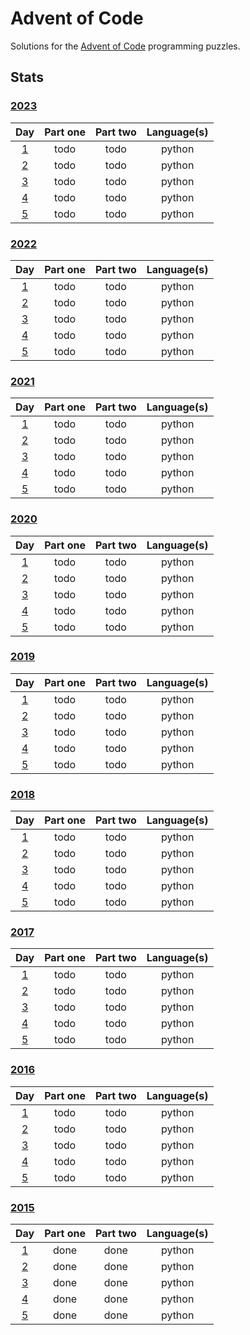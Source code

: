 # Advent of Code
Solutions for the [Advent of Code](https://adventofcode.com/) programming puzzles.

## Stats

### [2023](2023)

|         Day         | Part one | Part two | Language(s) |
| :-----------------: | :------: | :------: | :---------: |
| [1](2023/day_01.py) |   todo   |   todo   |   python    |
| [2](2023/day_02.py) |   todo   |   todo   |   python    |
| [3](2023/day_03.py) |   todo   |   todo   |   python    |
| [4](2023/day_04.py) |   todo   |   todo   |   python    |
| [5](2023/day_05.py) |   todo   |   todo   |   python    |

### [2022](2022)

|         Day         | Part one | Part two | Language(s) |
| :-----------------: | :------: | :------: | :---------: |
| [1](2022/day_01.py) |   todo   |   todo   |   python    |
| [2](2022/day_02.py) |   todo   |   todo   |   python    |
| [3](2022/day_03.py) |   todo   |   todo   |   python    |
| [4](2022/day_04.py) |   todo   |   todo   |   python    |
| [5](2022/day_05.py) |   todo   |   todo   |   python    |

### [2021](2021)

|         Day         | Part one | Part two | Language(s) |
| :-----------------: | :------: | :------: | :---------: |
| [1](2021/day_01.py) |   todo   |   todo   |   python    |
| [2](2021/day_02.py) |   todo   |   todo   |   python    |
| [3](2021/day_03.py) |   todo   |   todo   |   python    |
| [4](2021/day_04.py) |   todo   |   todo   |   python    |
| [5](2021/day_05.py) |   todo   |   todo   |   python    |

### [2020](2020)

|         Day         | Part one | Part two | Language(s) |
| :-----------------: | :------: | :------: | :---------: |
| [1](2020/day_01.py) |   todo   |   todo   |   python    |
| [2](2020/day_02.py) |   todo   |   todo   |   python    |
| [3](2020/day_03.py) |   todo   |   todo   |   python    |
| [4](2020/day_04.py) |   todo   |   todo   |   python    |
| [5](2020/day_05.py) |   todo   |   todo   |   python    |

### [2019](2019)

|         Day         | Part one | Part two | Language(s) |
| :-----------------: | :------: | :------: | :---------: |
| [1](2019/day_01.py) |   todo   |   todo   |   python    |
| [2](2019/day_02.py) |   todo   |   todo   |   python    |
| [3](2019/day_03.py) |   todo   |   todo   |   python    |
| [4](2019/day_04.py) |   todo   |   todo   |   python    |
| [5](2019/day_05.py) |   todo   |   todo   |   python    |

### [2018](2018)

|         Day         | Part one | Part two | Language(s) |
| :-----------------: | :------: | :------: | :---------: |
| [1](2018/day_01.py) |   todo   |   todo   |   python    |
| [2](2018/day_02.py) |   todo   |   todo   |   python    |
| [3](2018/day_03.py) |   todo   |   todo   |   python    |
| [4](2018/day_04.py) |   todo   |   todo   |   python    |
| [5](2018/day_05.py) |   todo   |   todo   |   python    |

### [2017](2017)

|         Day         | Part one | Part two | Language(s) |
| :-----------------: | :------: | :------: | :---------: |
| [1](2017/day_01.py) |   todo   |   todo   |   python    |
| [2](2017/day_02.py) |   todo   |   todo   |   python    |
| [3](2017/day_03.py) |   todo   |   todo   |   python    |
| [4](2017/day_04.py) |   todo   |   todo   |   python    |
| [5](2017/day_05.py) |   todo   |   todo   |   python    |

### [2016](2016)

|         Day         | Part one | Part two | Language(s) |
| :-----------------: | :------: | :------: | :---------: |
| [1](2016/day_01.py) |   todo   |   todo   |   python    |
| [2](2016/day_02.py) |   todo   |   todo   |   python    |
| [3](2016/day_03.py) |   todo   |   todo   |   python    |
| [4](2016/day_04.py) |   todo   |   todo   |   python    |
| [5](2016/day_05.py) |   todo   |   todo   |   python    |

### [2015](2015)

|         Day         | Part one | Part two | Language(s) |
| :-----------------: | :------: | :------: | :---------: |
| [1](2015/day_01.py) |   done   |   done   |   python    |
| [2](2015/day_02.py) |   done   |   done   |   python    |
| [3](2015/day_03.py) |   done   |   done   |   python    |
| [4](2015/day_04.py) |   done   |   done   |   python    |
| [5](2015/day_05.py) |   done   |   done   |   python    |
